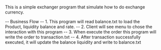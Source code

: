 This is a simple exchanger program that simulate how to do exchange currency.

-- Business Flow 
-- 1. This program will read balance.txt to load the Product, liquidity balance and rate.
-- 2. Client will see menu to chose the interaction with this program
-- 3. When execute the order this program will write the order to transaction.txt
-- 4. After transaction successfully executed, it will update the balance liquidity and write to balance.txt